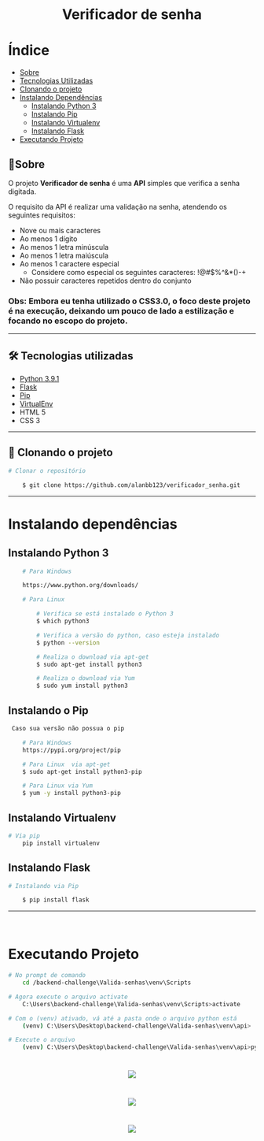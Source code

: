 <h1 align="center">
    Verificador de senha
</h1>

# Índice
- [Sobre](#🧾sobre)
- [Tecnologias Utilizadas](#🛠-tecnologias-utilizadas)
- [Clonando o projeto](#📁-clonando-o-projeto)
- [Instalando Dependências](#instalando-dependências)
    - [Instalando Python 3](#instalando-python-3)
    - [Instalando Pip](#insalando-o-pip)
    - [Instalando Virtualenv](#instalando-virtualenv)
    - [Instalando Flask](#instalando-flask)
- [Executando Projeto](#executando-projeto)



## 🧾Sobre

O projeto **Verificador de senha** é uma **API** simples que verifica a senha digitada.

O requisito da API é realizar uma validação na senha, atendendo os seguintes requisitos:

 - Nove ou mais caracteres
 - Ao menos 1 dígito
 - Ao menos 1 letra minúscula
 - Ao menos 1 letra maiúscula
 - Ao menos 1 caractere especial
    - Considere como especial os seguintes caracteres: !@#$%^&*()-+
 - Não possuir caracteres repetidos dentro do conjunto

### Obs: Embora eu tenha utilizado o CSS3.0, o foco deste projeto é na execução, deixando um pouco de lado a estilização e focando no escopo do projeto.
---

## 🛠 Tecnologias utilizadas

- [Python 3.9.1](https://www.python.org/)
- [Flask](https://palletsprojects.com/)
- [Pip](https://pypi.org/project/pip/)
- [VirtualEnv](https://pypi.org/project/virtualenv/)
- HTML 5
- CSS 3

---

## 📁 Clonando o projeto

```bash
# Clonar o repositório

    $ git clone https://github.com/alanbb123/verificador_senha.git

```
---

# Instalando dependências
## Instalando Python 3
```bash
    # Para Windows

    https://www.python.org/downloads/

    # Para Linux

        # Verifica se está instalado o Python 3
        $ which python3

        # Verifica a versão do python, caso esteja instalado
        $ python --version

        # Realiza o download via apt-get
        $ sudo apt-get install python3

        # Realiza o download via Yum
        $ sudo yum install python3
```

## Instalando o Pip
```bash
 Caso sua versão não possua o pip

    # Para Windows
    https://pypi.org/project/pip

    # Para Linux  via apt-get
    $ sudo apt-get install python3-pip

    # Para Linux via Yum
    $ yum -y install python3-pip
 ```
 ## Instalando Virtualenv
```bash
# Via pip
    pip install virtualenv
```
    

 ## Instalando Flask
```bash
# Instalando via Pip

    $ pip install flask
```
---
<br>

# Executando Projeto

```bash
# No prompt de comando
    cd /backend-challenge\Valida-senhas\venv\Scripts

# Agora execute o arquivo activate
    C:\Users\backend-challenge\Valida-senhas\venv\Scripts>activate

# Com o (venv) ativado, vá até a pasta onde o arquivo python está
    (venv) C:\Users\Desktop\backend-challenge\Valida-senhas\venv\api>

# Execute o arquivo
    (venv) C:\Users\Desktop\backend-challenge\Valida-senhas\venv\api>python verificador_senha.py
```

<h1 align="center">
    <img src="https://ik.imagekit.io/alanbertoldo/cmd_8IsRwHHfjR.png">
</h1>

<h1 align="center">
    <img src="https://ik.imagekit.io/alanbertoldo/run2_00_00_00-00_00_30_1_fJCQAJ3fn.gif">
</h1>

<h1 align="center">
    <img src="https://ik.imagekit.io/alanbertoldo/Run1_00_00_00-00_00_30_2_IzYk8I_BCm.gif">
</h1>
